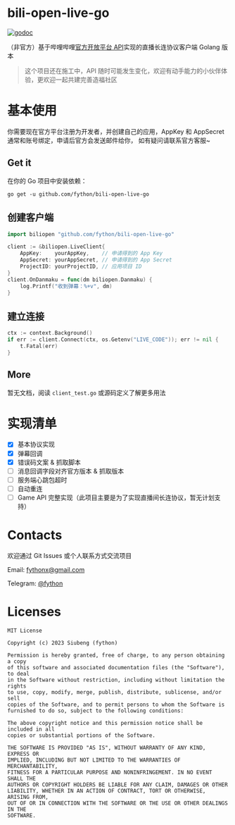bili-open-live-go
======

[![godoc](https://godoc.org/github.com/fython/bili-open-live-go?status.svg)](https://pkg.go.dev/github.com/fython/bili-open-live-go)

（非官方）基于哔哩哔哩[官方开放平台 API](https://open-live.bilibili.com/)实现的直播长连协议客户端 Golang 版本

> 这个项目还在施工中，API 随时可能发生变化，欢迎有动手能力的小伙伴体验，更欢迎一起共建完善造福社区

# 基本使用

你需要现在官方平台注册为开发者，并创建自己的应用，AppKey 和 AppSecret 通常和账号绑定，申请后官方会发送邮件给你，
如有疑问请联系官方客服~

## Get it

在你的 Go 项目中安装依赖：

```shell
go get -u github.com/fython/bili-open-live-go
```

## 创建客户端

```go
import biliopen "github.com/fython/bili-open-live-go"

client := &biliopen.LiveClient{
	AppKey:    yourAppKey,    // 申请得到的 App Key
	AppSecret: yourAppSecret, // 申请得到的 App Secret
	ProjectID: yourProjectID, // 应用项目 ID
}
client.OnDanmaku = func(dm biliopen.Danmaku) {
    log.Printf("收到弹幕：%+v", dm)
}
```

## 建立连接

```go
ctx := context.Background()
if err := client.Connect(ctx, os.Getenv("LIVE_CODE")); err != nil {
	t.Fatal(err)
}
```

## More

暂无文档，阅读 `client_test.go` 或源码定义了解更多用法

# 实现清单

- [x] 基本协议实现
- [x] 弹幕回调
- [x] 错误码文案 & 抓取脚本
- [ ] 消息回调字段对齐官方版本 & 抓取版本 
- [ ] 服务端心跳包超时
- [ ] 自动重连
- [ ] Game API 完整实现（此项目主要是为了实现直播间长连协议，暂无计划支持）

# Contacts

欢迎通过 Git Issues 或个人联系方式交流项目

Email: <fythonx@gmail.com>

Telegram: [@fython](https://t.me/fython)

# Licenses

```
MIT License

Copyright (c) 2023 Siubeng (fython)

Permission is hereby granted, free of charge, to any person obtaining a copy
of this software and associated documentation files (the "Software"), to deal
in the Software without restriction, including without limitation the rights
to use, copy, modify, merge, publish, distribute, sublicense, and/or sell
copies of the Software, and to permit persons to whom the Software is
furnished to do so, subject to the following conditions:

The above copyright notice and this permission notice shall be included in all
copies or substantial portions of the Software.

THE SOFTWARE IS PROVIDED "AS IS", WITHOUT WARRANTY OF ANY KIND, EXPRESS OR
IMPLIED, INCLUDING BUT NOT LIMITED TO THE WARRANTIES OF MERCHANTABILITY,
FITNESS FOR A PARTICULAR PURPOSE AND NONINFRINGEMENT. IN NO EVENT SHALL THE
AUTHORS OR COPYRIGHT HOLDERS BE LIABLE FOR ANY CLAIM, DAMAGES OR OTHER
LIABILITY, WHETHER IN AN ACTION OF CONTRACT, TORT OR OTHERWISE, ARISING FROM,
OUT OF OR IN CONNECTION WITH THE SOFTWARE OR THE USE OR OTHER DEALINGS IN THE
SOFTWARE.
```
